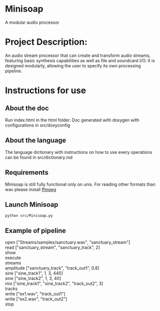 # Minisoap
A modular audio processor

# Project Description: 
An audio stream processor that can create and transform audio streams,
featuring basic synthesis capabilities as well as file and soundcard I/O.
It is designed modularly, allowing the user to specify its own processing pipeline.

# Instructions for use

## About the doc
Run index.html in the html folder. Doc generated with doxygen with configurations in src/doxyconfig

## About the language
The language dictionary with instructions on how to use every operations can be found in src/dictionary.md

## Requirements
Minisoap is still fully functional only on unix.
For reading other formats than wav please install [ffmpeg](https://github.com/adaptlearning/adapt_authoring/wiki/Installing-FFmpeg)

## Launch Minisoap
```
python src/Minisoap.py
```

## Example of pipeline
open ["Streams/samples/sanctuary.wav", "sanctuary_stream"]<br/>
read ["sanctuary_stream", "sanctuary_track", 2]<br/>
show<br/>
execute<br/>
streams<br/>
amplitude ["sanctuary_track", "track_out1", 0.8]<br/>
sine ["sine_track1", 1, 3, 440]<br/>
sine ["sine_track2", 1, 3, 40]<br/>
mix ["sine_track1", "sine_track2", "track_out2", 3]<br/>
tracks<br/>
write ["ex1.wav", "track_out1"]<br/>
write ["ex2.wav", "track_out2"]<br/>
stop<br/>

